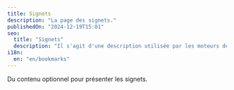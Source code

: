 ```yaml
---
title: Signets
description: "La page des signets."
publishedOn: "2024-12-19T15:01"
seo:
  title: "Signets"
  description: "Il s'agit d'une description utilisée par les moteurs de recherche."
i18n:
  en: "en/bookmarks"
---
```


Du contenu optionnel pour présenter les signets.

